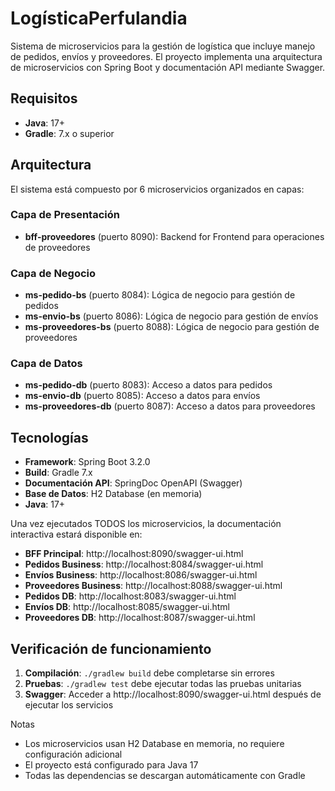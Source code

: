 # LogísticaPerfulandia

Sistema de microservicios para la gestión de logística que incluye manejo de pedidos, envíos y proveedores. El proyecto implementa una arquitectura de microservicios con Spring Boot y documentación API mediante Swagger.

## Requisitos

- **Java**: 17+
- **Gradle**: 7.x o superior

## Arquitectura

El sistema está compuesto por 6 microservicios organizados en capas:

### Capa de Presentación
- **bff-proveedores** (puerto 8090): Backend for Frontend para operaciones de proveedores

### Capa de Negocio 
- **ms-pedido-bs** (puerto 8084): Lógica de negocio para gestión de pedidos
- **ms-envio-bs** (puerto 8086): Lógica de negocio para gestión de envíos  
- **ms-proveedores-bs** (puerto 8088): Lógica de negocio para gestión de proveedores

### Capa de Datos
- **ms-pedido-db** (puerto 8083): Acceso a datos para pedidos
- **ms-envio-db** (puerto 8085): Acceso a datos para envíos
- **ms-proveedores-db** (puerto 8087): Acceso a datos para proveedores

## Tecnologías

- **Framework**: Spring Boot 3.2.0
- **Build**: Gradle 7.x
- **Documentación API**: SpringDoc OpenAPI (Swagger)
- **Base de Datos**: H2 Database (en memoria)
- **Java**: 17+


Una vez ejecutados TODOS los microservicios, la documentación interactiva estará disponible en:

- **BFF Principal**: http://localhost:8090/swagger-ui.html
- **Pedidos Business**: http://localhost:8084/swagger-ui.html
- **Envíos Business**: http://localhost:8086/swagger-ui.html
- **Proveedores Business**: http://localhost:8088/swagger-ui.html
- **Pedidos DB**: http://localhost:8083/swagger-ui.html
- **Envíos DB**: http://localhost:8085/swagger-ui.html
- **Proveedores DB**: http://localhost:8087/swagger-ui.html



##  Verificación de funcionamiento

1. **Compilación**: `./gradlew build` debe completarse sin errores
2. **Pruebas**: `./gradlew test` debe ejecutar todas las pruebas unitarias
3. **Swagger**: Acceder a http://localhost:8090/swagger-ui.html después de ejecutar los servicios

 Notas

- Los microservicios usan H2 Database en memoria, no requiere configuración adicional
- El proyecto está configurado para Java 17
- Todas las dependencias se descargan automáticamente con Gradle
